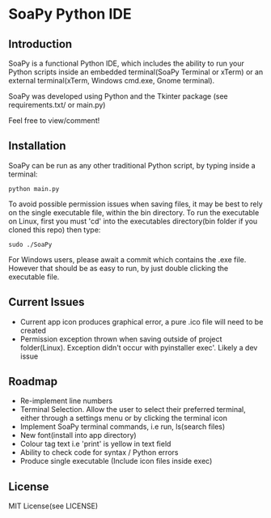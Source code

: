 # SoaPy Python IDE

## Introduction
SoaPy is a functional Python IDE, which includes the ability to run your Python scripts inside an embedded terminal(SoaPy Terminal or xTerm)
or an external terminal(xTerm, Windows cmd.exe, Gnome terminal).

SoaPy was developed using Python and the Tkinter package (see requirements.txt/ or main.py)


Feel free to view/comment!

## Installation
SoaPy can be run as any other traditional Python script, by typing inside a terminal:

```linux
python main.py
```

To avoid possible permission issues when saving files, it may be best to rely on the single executable file, within the bin directory.
To run the executable on Linux, first you must 'cd' into the executables directory(bin folder if you cloned this repo)
then type:

```linux
sudo ./SoaPy
```

For Windows users, please await a commit which contains the .exe file. 
However that should be as easy to run, by just double clicking the executable file.

## Current Issues
- Current app icon produces graphical error, a pure .ico file will need to be created
- Permission exception thrown when saving outside of project folder(Linux). Exception didn't occur with pyinstaller exec'. Likely a dev issue

## Roadmap
- Re-implement line numbers
- Terminal Selection. Allow the user to select their preferred terminal, either through a settings menu or by clicking the terminal icon
- Implement SoaPy terminal commands, i.e run, ls(search files)
- New font(install into app directory)
- Colour tag text i.e 'print' is yellow in text field
- Ability to check code for syntax / Python errors
- Produce single executable (Include icon files inside exec)

## License
MIT License(see LICENSE)

